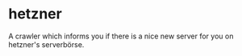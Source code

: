 # hetzner
A crawler which informs you if there is a nice new server for you on hetzner's serverbörse.
